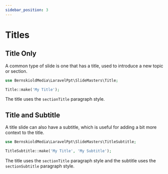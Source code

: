 ```yaml
---
sidebar_position: 3
---
```


# Titles

## Title Only

A common type of slide is one that has a title, used to introduce a new topic or section.

```php
use BernskioldMedia\LaravelPpt\SlideMasters\Title;

Title::make('My Title');
```

The title uses the `sectionTitle` paragraph style.

## Title and Subtitle

A title slide can also have a subtitle, which is useful for adding a bit more context to the title.

```php
use BernskioldMedia\LaravelPpt\SlideMasters\TitleSubtitle;

TitleSubtitle::make('My Title', 'My Subtitle');
```

The title uses the `sectionTitle` paragraph style and the subtitle uses the `sectionSubtitle` paragraph style.
